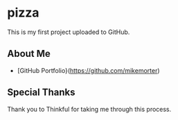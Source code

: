 # pizza

This is my first project uploaded to GitHub.

## About Me

* [GitHub Portfolio}(https://github.com/mikemorter)


## Special Thanks

Thank you to Thinkful for taking me through this process.
